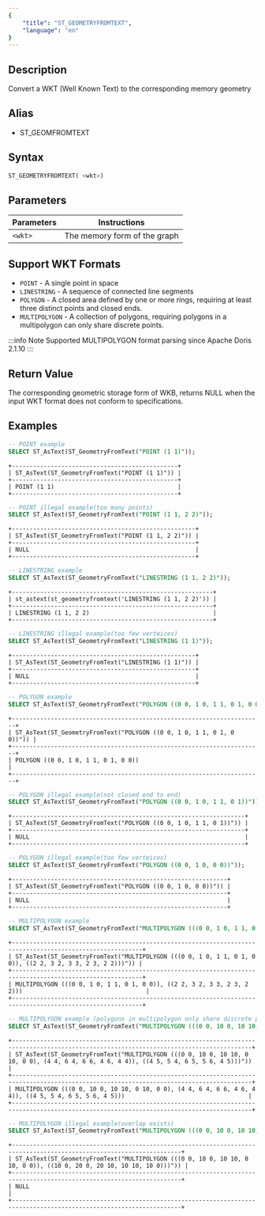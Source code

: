 ```yaml
---
{
    "title": "ST_GEOMETRYFROMTEXT",
    "language": "en"
}
---
```


<!-- 
Licensed to the Apache Software Foundation (ASF) under one
or more contributor license agreements.  See the NOTICE file
distributed with this work for additional information
regarding copyright ownership.  The ASF licenses this file
to you under the Apache License, Version 2.0 (the
"License"); you may not use this file except in compliance
with the License.  You may obtain a copy of the License at

  http://www.apache.org/licenses/LICENSE-2.0

Unless required by applicable law or agreed to in writing,
software distributed under the License is distributed on an
"AS IS" BASIS, WITHOUT WARRANTIES OR CONDITIONS OF ANY
KIND, either express or implied.  See the License for the
specific language governing permissions and limitations
under the License.
-->

## Description

Convert a WKT (Well Known Text) to the corresponding memory geometry


## Alias

- ST_GEOMFROMTEXT

## Syntax

```sql
ST_GEOMETRYFROMTEXT( <wkt>)
```
## Parameters

| Parameters | Instructions |
|------------|---------|
| `<wkt>`    | The memory form of the graph |

## Support WKT Formats

- `POINT` - A single point in space
- `LINESTRING` - A sequence of connected line segments
- `POLYGON` - A closed area defined by one or more rings, requiring at least three distinct points and closed ends.
- `MULTIPOLYGON` - A collection of polygons, requiring polygons in a multipolygon can only share discrete points.

:::info Note
Supported MULTIPOLYGON format parsing since Apache Doris 2.1.10
:::

## Return Value

The corresponding geometric storage form of WKB, returns NULL when the input WKT format does not conform to specifications.

## Examples

```sql
-- POINT example
SELECT ST_AsText(ST_GeometryFromText("POINT (1 1)"));
```

```text
+-----------------------------------------------+
| ST_AsText(ST_GeometryFromText("POINT (1 1)")) |
+-----------------------------------------------+
| POINT (1 1)                                   |
+-----------------------------------------------+
```

```sql
-- POINT illegal example(too many points)
SELECT ST_AsText(ST_GeometryFromText("POINT (1 1, 2 2)"));
```

```text
+----------------------------------------------------+
| ST_AsText(ST_GeometryFromText("POINT (1 1, 2 2)")) |
+----------------------------------------------------+
| NULL                                               |
+----------------------------------------------------+
```

```sql
-- LINESTRING example
SELECT ST_AsText(ST_GeometryFromText("LINESTRING (1 1, 2 2)"));
```

```text
+---------------------------------------------------------+
| st_astext(st_geometryfromtext('LINESTRING (1 1, 2 2)')) |
+---------------------------------------------------------+
| LINESTRING (1 1, 2 2)                                   |
+---------------------------------------------------------+
```

```sql
-- LINESTRING illegal example(too few verteices)
SELECT ST_AsText(ST_GeometryFromText("LINESTRING (1 1)"));
```

```text
+----------------------------------------------------+
| ST_AsText(ST_GeometryFromText("LINESTRING (1 1)")) |
+----------------------------------------------------+
| NULL                                               |
+----------------------------------------------------+
```

```sql
-- POLYGON example
SELECT ST_AsText(ST_GeometryFromText("POLYGON ((0 0, 1 0, 1 1, 0 1, 0 0))"));
```

``` text
+-----------------------------------------------------------------------+
| ST_AsText(ST_GeometryFromText("POLYGON ((0 0, 1 0, 1 1, 0 1, 0 0))")) |
+-----------------------------------------------------------------------+
| POLYGON ((0 0, 1 0, 1 1, 0 1, 0 0))                                   |
+-----------------------------------------------------------------------+
```

```sql
-- POLYGON illegal example(not closed end to end)
SELECT ST_AsText(ST_GeometryFromText("POLYGON ((0 0, 1 0, 1 1, 0 1))"));
```

```text
+------------------------------------------------------------------+
| ST_AsText(ST_GeometryFromText("POLYGON ((0 0, 1 0, 1 1, 0 1))")) |
+------------------------------------------------------------------+
| NULL                                                             |
+------------------------------------------------------------------+
```

```sql
-- POLYGON illegal example(too few verteices)
SELECT ST_AsText(ST_GeometryFromText("POLYGON ((0 0, 1 0, 0 0))"));
```

```text
+-------------------------------------------------------------+
| ST_AsText(ST_GeometryFromText("POLYGON ((0 0, 1 0, 0 0))")) |
+-------------------------------------------------------------+
| NULL                                                        |
+-------------------------------------------------------------+
```

```sql
-- MULTIPOLYGON example
SELECT ST_AsText(ST_GeometryFromText("MULTIPOLYGON (((0 0, 1 0, 1 1, 0 1, 0 0)), ((2 2, 3 2, 3 3, 2 3, 2 2)))"));
```

```text
+-----------------------------------------------------------------------------------------------------------+
| ST_AsText(ST_GeometryFromText("MULTIPOLYGON (((0 0, 1 0, 1 1, 0 1, 0 0)), ((2 2, 3 2, 3 3, 2 3, 2 2)))")) |
+-----------------------------------------------------------------------------------------------------------+
| MULTIPOLYGON (((0 0, 1 0, 1 1, 0 1, 0 0)), ((2 2, 3 2, 3 3, 2 3, 2 2)))                                   |
+-----------------------------------------------------------------------------------------------------------+
```

```sql
-- MULTIPOLYGON example (polygons in multipolygon only share discrete points.)
SELECT ST_AsText(ST_GeometryFromText("MULTIPOLYGON (((0 0, 10 0, 10 10, 0 10, 0 0), (4 4, 6 4, 6 6, 4 6, 4 4)), ((4 5, 5 4, 6 5, 5 6, 4 5)))"));
```

```text
+------------------------------------------------------------------------------------------------------------------------------------------+
| ST_AsText(ST_GeometryFromText("MULTIPOLYGON (((0 0, 10 0, 10 10, 0 10, 0 0), (4 4, 6 4, 6 6, 4 6, 4 4)), ((4 5, 5 4, 6 5, 5 6, 4 5)))")) |
+------------------------------------------------------------------------------------------------------------------------------------------+
| MULTIPOLYGON (((0 0, 10 0, 10 10, 0 10, 0 0), (4 4, 6 4, 6 6, 4 6, 4 4)), ((4 5, 5 4, 6 5, 5 6, 4 5)))                                   |
+------------------------------------------------------------------------------------------------------------------------------------------+
```

``` sql
-- MULTIPOLYGON illegal example(overlap exists)
SELECT ST_AsText(ST_GeometryFromText("MULTIPOLYGON (((0 0, 10 0, 10 10, 0 10, 0 0)), ((10 0, 20 0, 20 10, 10 10, 10 0)))"));
```

```text
+----------------------------------------------------------------------------------------------------------------------+
| ST_AsText(ST_GeometryFromText("MULTIPOLYGON (((0 0, 10 0, 10 10, 0 10, 0 0)), ((10 0, 20 0, 20 10, 10 10, 10 0)))")) |
+----------------------------------------------------------------------------------------------------------------------+
| NULL                                                                                                                 |
+----------------------------------------------------------------------------------------------------------------------+
```